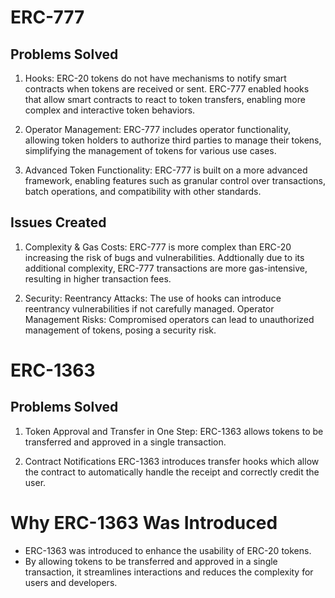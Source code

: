 # ERC-777

## Problems Solved

1. Hooks:
    ERC-20 tokens do not have mechanisms to notify smart contracts when tokens are received or sent.
    ERC-777 enabled hooks that allow smart contracts to react to token transfers, enabling more complex and interactive token behaviors.

2. Operator Management:
    ERC-777 includes operator functionality, allowing token holders to authorize third parties to manage their tokens, simplifying the management of tokens for various use cases.

3. Advanced Token Functionality:
    ERC-777 is built on a more advanced framework, enabling features such as granular control over transactions, batch operations, and compatibility with other standards.

## Issues Created

1. Complexity & Gas Costs:
    ERC-777 is more complex than ERC-20 increasing the risk of bugs and vulnerabilities.
    Addtionally due to its additional complexity, ERC-777 transactions are more gas-intensive, resulting in higher transaction fees.

2. Security:
    Reentrancy Attacks: The use of hooks can introduce reentrancy vulnerabilities if not carefully managed.
    Operator Management Risks: Compromised operators can lead to unauthorized management of tokens, posing a security risk.

# ERC-1363

## Problems Solved
    
1. Token Approval and Transfer in One Step:
    ERC-1363 allows tokens to be transferred and approved in a single transaction.

2. Contract Notifications
    ERC-1363 introduces transfer hooks which allow the contract to automatically handle the receipt and correctly credit the user.

# Why ERC-1363 Was Introduced

- ERC-1363 was introduced to enhance the usability of ERC-20 tokens.
- By allowing tokens to be transferred and approved in a single transaction, it streamlines interactions and reduces the complexity for users and developers.

